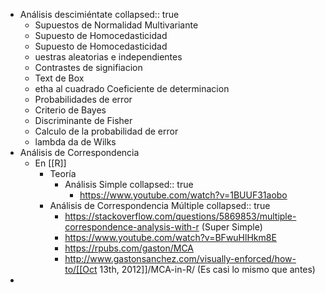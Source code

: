 - Análisis descimiéntate
  collapsed:: true
	- Supuestos de Normalidad Multivariante
	- Supuesto de Homocedasticidad
	- Supuesto de Homocedasticidad
	- uestras aleatorias e independientes
	- Contrastes de signifiacion
	- Text de Box
	- etha al cuadrado Coeficiente de determinacion
	- Probabilidades de error
	- Criterio de Bayes
	- Discriminante de Fisher
	- Calculo de la probabilidad de error
	- lambda da de Wilks
- Análisis de Correspondencia
	- En [[R]]
		- Teoría
			- Análisis Simple
			  collapsed:: true
				- https://www.youtube.com/watch?v=1BUUF31aobo
		- Análisis de Correspondencia Múltiple
		  collapsed:: true
			- https://stackoverflow.com/questions/5869853/multiple-correspondence-analysis-with-r (Super Simple)
			- https://www.youtube.com/watch?v=BFwuHlHkm8E
			- https://rpubs.com/gaston/MCA
			- http://www.gastonsanchez.com/visually-enforced/how-to/[[Oct 13th, 2012]]/MCA-in-R/  (Es casi lo mismo que antes)
-
